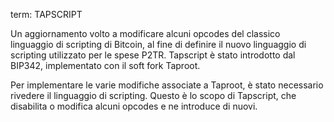 term: TAPSCRIPT

Un aggiornamento volto a modificare alcuni opcodes del classico linguaggio di scripting di Bitcoin, al fine di definire il nuovo linguaggio di scripting utilizzato per le spese P2TR. Tapscript è stato introdotto dal BIP342, implementato con il soft fork Taproot.

Per implementare le varie modifiche associate a Taproot, è stato necessario rivedere il linguaggio di scripting. Questo è lo scopo di Tapscript, che disabilita o modifica alcuni opcodes e ne introduce di nuovi.